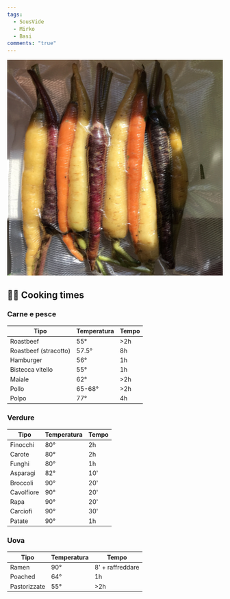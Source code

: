 ```yaml
---
tags:
  - SousVide
  - Mirko
  - Basi
comments: "true"
---
```


![](../images/carote-sous-vide.jpeg)

## 👩‍🍳 Cooking times

### Carne e pesce

| Tipo                  | Temperatura | Tempo |
| --------------------- | ----------- | ----- |
| Roastbeef             | 55°         | >2h   |
| Roastbeef (stracotto) | 57.5°       | 8h    |
| Hamburger             | 56°         | 1h    |
| Bistecca vitello      | 55°         | 1h    |
| Maiale                | 62°         | >2h   |
| Pollo                 | 65-68°      | >2h   |
| Polpo                 | 77°         | 4h    |

### Verdure

| Tipo       | Temperatura | Tempo |
| ---------- | ----------- | ----- |
| Finocchi   | 80°         | 2h    |
| Carote     | 80°         | 2h    |
| Funghi     | 80°         | 1h    |
| Asparagi   | 82°         | 10'   |
| Broccoli   | 90°         | 20'   |
| Cavolfiore | 90°         | 20'   |
| Rapa       | 90°         | 20'   |
| Carciofi   | 90°         | 30'   |
| Patate     | 90°         | 1h    |

### Uova

| Tipo         | Temperatura | Tempo            |
| ------------ | ----------- | ---------------- |
| Ramen        | 90°         | 8' + raffreddare |
| Poached      | 64°         | 1h               |
| Pastorizzate | 55°         | >2h              |

